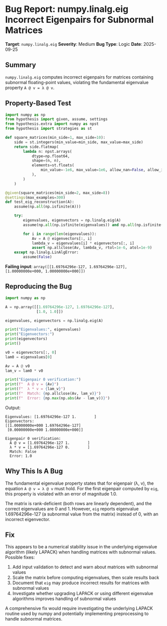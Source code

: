 # Bug Report: numpy.linalg.eig Incorrect Eigenpairs for Subnormal Matrices

**Target**: `numpy.linalg.eig`
**Severity**: Medium
**Bug Type**: Logic
**Date**: 2025-09-25

## Summary

`numpy.linalg.eig` computes incorrect eigenpairs for matrices containing subnormal floating-point values, violating the fundamental eigenvalue property `A @ v = λ @ v`.

## Property-Based Test

```python
import numpy as np
from hypothesis import given, assume, settings
from hypothesis.extra import numpy as npst
from hypothesis import strategies as st

def square_matrices(min_side=1, max_side=10):
    side = st.integers(min_value=min_side, max_value=max_side)
    return side.flatmap(
        lambda n: npst.arrays(
            dtype=np.float64,
            shape=(n, n),
            elements=st.floats(
                min_value=-1e6, max_value=1e6, allow_nan=False, allow_infinity=False
            ),
        )
    )

@given(square_matrices(min_side=2, max_side=8))
@settings(max_examples=300)
def test_eig_reconstruction(A):
    assume(np.all(np.isfinite(A)))

    try:
        eigenvalues, eigenvectors = np.linalg.eig(A)
        assume(np.all(np.isfinite(eigenvalues)) and np.all(np.isfinite(eigenvectors)))

        for i in range(len(eigenvalues)):
            Av = A @ eigenvectors[:, i]
            lambda_v = eigenvalues[i] * eigenvectors[:, i]
            assert np.allclose(Av, lambda_v, rtol=1e-6, atol=1e-9)
    except np.linalg.LinAlgError:
        assume(False)
```

**Failing input**: `array([[1.69764296e-127, 1.69764296e-127], [1.00000000e+000, 1.00000000e+000]])`

## Reproducing the Bug

```python
import numpy as np

A = np.array([[1.69764296e-127, 1.69764296e-127],
              [1.0, 1.0]])

eigenvalues, eigenvectors = np.linalg.eig(A)

print("Eigenvalues:", eigenvalues)
print("Eigenvectors:")
print(eigenvectors)
print()

v0 = eigenvectors[:, 0]
lam0 = eigenvalues[0]

Av = A @ v0
lam_v = lam0 * v0

print("Eigenpair 0 verification:")
print(f"  A @ v = {Av}")
print(f"  λ * v = {lam_v}")
print(f"  Match: {np.allclose(Av, lam_v)}")
print(f"  Error: {np.max(np.abs(Av - lam_v))}")
```

Output:
```
Eigenvalues: [1.69764296e-127 1.        ]
Eigenvectors:
[[1.00000000e+000 1.69764296e-127]
 [0.00000000e+000 1.00000000e+000]]

Eigenpair 0 verification:
  A @ v = [1.69764296e-127 1.        ]
  λ * v = [1.69764296e-127 0.        ]
  Match: False
  Error: 1.0
```

## Why This Is A Bug

The fundamental eigenvalue property states that for eigenpair (λ, v), the equation `A @ v = λ @ v` must hold. For the first eigenpair computed by `eig`, this property is violated with an error of magnitude 1.0.

The matrix is rank-deficient (both rows are linearly dependent), and the correct eigenvalues are 0 and 1. However, `eig` reports eigenvalue 1.69764296e-127 (a subnormal value from the matrix) instead of 0, with an incorrect eigenvector.

## Fix

This appears to be a numerical stability issue in the underlying eigenvalue algorithm (likely LAPACK) when handling matrices with subnormal values. Possible fixes:

1. Add input validation to detect and warn about matrices with subnormal values
2. Scale the matrix before computing eigenvalues, then scale results back
3. Document that `eig` may produce incorrect results for matrices with subnormal values
4. Investigate whether upgrading LAPACK or using different eigenvalue algorithms improves handling of subnormal values

A comprehensive fix would require investigating the underlying LAPACK routine used by numpy and potentially implementing preprocessing to handle subnormal matrices.